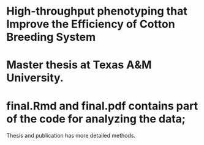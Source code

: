 # High-throughput phenotyping that Improve the Efficiency of Cotton Breeding System
# Master thesis at Texas A&amp;M University.
# final.Rmd and final.pdf contains part of the code for analyzing the data;
Thesis and publication has more detailed methods.
